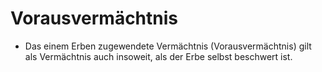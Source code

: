 # Vorausvermächtnis

- Das einem Erben zugewendete Vermächtnis (Vorausvermächtnis) gilt als Vermächtnis auch insoweit, als der Erbe selbst beschwert ist.

